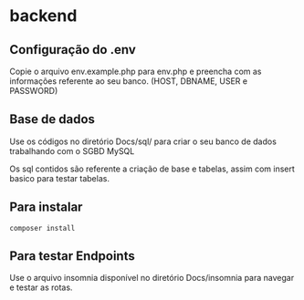 # backend

## Configuração do .env
Copie o arquivo env.example.php para env.php e preencha com as informações referente ao seu banco. (HOST, DBNAME, USER e PASSWORD)

## Base de dados
Use os códigos no diretório Docs/sql/ para criar o seu banco de dados trabalhando com o SGBD MySQL

Os sql contidos são referente a criação de base e tabelas, assim com insert basico para testar tabelas. 

## Para instalar
```
composer install
```
## Para testar Endpoints
Use o arquivo insomnia disponível no diretório Docs/insomnia para navegar e testar as rotas.
